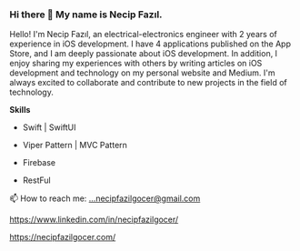 ### Hi there 👋 My name is Necip Fazıl.
Hello! I'm Necip Fazıl, an electrical-electronics engineer with 2 years of experience in iOS development. I have 4 applications published on the App Store, and I am deeply passionate about iOS development. In addition, I enjoy sharing my experiences with others by writing articles on iOS development and technology on my personal website and Medium. I'm always excited to collaborate and contribute to new projects in the field of technology.

******Skills******

- Swift | SwiftUI 

- Viper Pattern | MVC Pattern 

- Firebase 
    
- RestFul


📫 How to reach me: ...necipfazilgocer@gmail.com

https://www.linkedin.com/in/necipfazilgocer/

https://necipfazilgocer.com/



